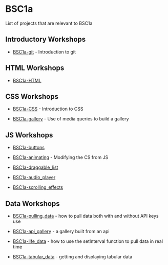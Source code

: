 # BSC1a

List of projects that are relevant to BSC1a

## Introductory Workshops
- [BSC1a-git](https://github.com/DianaVallverdu-NUA/BSC1a-git) - Introduction to git

## HTML Workshops

- [BSC1a-HTML](https://github.com/DianaVallverdu-NUA/BSC1a-HTML)

## CSS Workshops

- [BSC1a-CSS](https://github.com/DianaVallverdu-NUA/BSC1a-CSS) - Introduction to CSS

- [BSC1a-gallery](https://github.com/DianaVallverdu-NUA/BSC1a-gallery) - Use of media queries to build a gallery


## JS Workshops

- [BSC1a-buttons](https://github.com/DianaVallverdu-NUA/BSC1a-buttons)

- [BSC1a-animating]() - Modifying the CS from JS

- [BSC1a-draggable_list](https://github.com/DianaVallverdu-NUA/BSC1a-draggable_list)

- [BSC1a-audio_player](https://github.com/DianaVallverdu-NUA/BSC1a-audio_player)

- [BSC1a-scrolling_effects]()

## Data Workshops

- [BSC1a-pulling_data]() - how to pull data both with and without API keys use

- [BSC1a-api_gallery]() - a gallery built from an api

- [BSC1a-life_data]() - how to use the setInterval function to pull data in real time

- [BSC1a-tabular_data]() - getting and displaying tabular data
